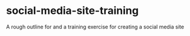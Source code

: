 # social-media-site-training
A rough outline for and a training exercise for creating a social media site
